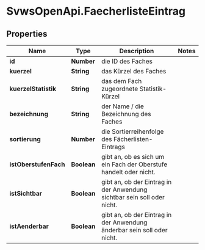 # SvwsOpenApi.FaecherlisteEintrag

## Properties

Name | Type | Description | Notes
------------ | ------------- | ------------- | -------------
**id** | **Number** | die ID des Faches | 
**kuerzel** | **String** | das Kürzel des Faches | 
**kuerzelStatistik** | **String** | das dem Fach zugeordnete Statistik-Kürzel | 
**bezeichnung** | **String** | der Name / die Bezeichnung des Faches | 
**sortierung** | **Number** | die Sortierreihenfolge des Fächerlisten-Eintrags | 
**istOberstufenFach** | **Boolean** | gibt an, ob es sich um ein Fach der Oberstufe handelt oder nicht. | 
**istSichtbar** | **Boolean** | gibt an, ob der Eintrag in der Anwendung sichtbar sein soll oder nicht. | 
**istAenderbar** | **Boolean** | gibt an, ob der Eintrag in der Anwendung änderbar sein soll oder nicht. | 


